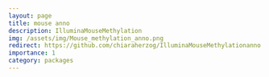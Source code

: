 ```yaml
---
layout: page
title: mouse anno
description: IlluminaMouseMethylation
img: /assets/img/Mouse_methylation_anno.png
redirect: https://github.com/chiaraherzog/IlluminaMouseMethylationanno.12.v1.mm10
importance: 1
category: packages
---
```


